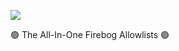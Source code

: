 [![](https://github.com/user-attachments/assets/739f1957-73ea-4c5b-a556-0ed546fdfe4b)](https://github.com/KnightmareVIIVIIXC/AIO-Firebog-Blocklists) 

🟢 The All-In-One Firebog Allowlists 🟢
